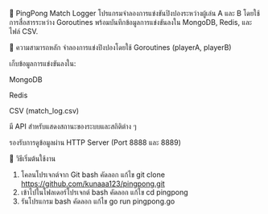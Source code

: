 🏓 PingPong Match Logger
โปรแกรมจำลองการแข่งขันปิงปองระหว่างผู้เล่น A และ B โดยใช้การสื่อสารระหว่าง Goroutines พร้อมบันทึกข้อมูลการแข่งขันลงใน MongoDB, Redis, และไฟล์ CSV.

🔧 ความสามารถหลัก
จำลองการแข่งปิงปองโดยใช้ Goroutines (playerA, playerB)

เก็บข้อมูลการแข่งขันลงใน:

MongoDB

Redis

CSV (match_log.csv)

มี API สำหรับแสดงสถานะของระบบและสถิติต่าง ๆ

รองรับการดูข้อมูลผ่าน HTTP Server (Port 8888 และ 8889)

🚀 วิธีเริ่มต้นใช้งาน
1. โคลนโปรเจกต์จาก Git
bash
คัดลอก
แก้ไข
git clone https://github.com/kunaaa123/pingpong.git
2. เข้าไปในโฟลเดอร์โปรเจกต์
bash
คัดลอก
แก้ไข
cd pingpong
3. รันโปรแกรม
bash
คัดลอก
แก้ไข
go run pingpong.go
